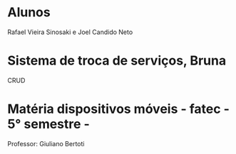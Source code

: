 # Alunos
 Rafael Vieira Sinosaki e 
 Joel Candido Neto
# Sistema de troca de serviços, Bruna
CRUD
# Matéria dispositivos móveis - fatec - 5° semestre -
Professor: Giuliano Bertoti
